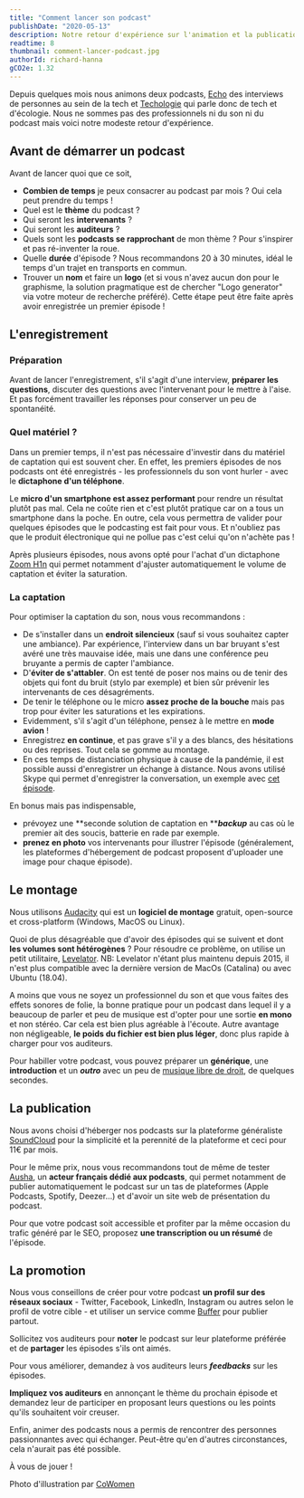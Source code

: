 ```yaml
---
title: "Comment lancer son podcast"
publishDate: "2020-05-13"
description: Notre retour d'expérience sur l'animation et la publication d'un podcast pour que vous aussi vous vous lanciez !
readtime: 8
thumbnail: comment-lancer-podcast.jpg
authorId: richard-hanna
gCO2e: 1.32
---
```


Depuis quelques mois nous animons deux podcasts, [Echo](https://podcastecho.github.io/) des interviews de personnes
au sein de la tech et [Techologie](https://techologie.net/) qui parle donc de tech et d'écologie.
Nous ne sommes pas des professionnels ni du son ni du podcast mais voici notre modeste retour d'expérience.

## Avant de démarrer un podcast

Avant de lancer quoi que ce soit,

* **Combien de temps** je peux consacrer au podcast par mois ? Oui cela peut prendre du temps !
* Quel est le **thème** du podcast ?
* Qui seront les **intervenants** ?
* Qui seront les **auditeurs** ?
* Quels sont les **podcasts se rapprochant** de mon thème ? Pour s'inspirer et pas ré-inventer la roue.
* Quelle **durée** d'épisode ? Nous recommandons 20 à 30 minutes, idéal le temps d'un trajet en transports en commun.
* Trouver un **nom** et faire un **logo** (et si vous n'avez aucun don pour le graphisme, la solution pragmatique est
de chercher "Logo generator" via votre moteur de recherche préféré). Cette étape peut être faite après avoir enregistrée
un premier épisode !

## L'enregistrement

### Préparation

Avant de lancer l'enregistrement, s'il s'agit d'une interview, **préparer les questions**, discuter des questions avec
l'intervenant pour le mettre à l'aise. Et pas forcément travailler les réponses pour conserver un peu de spontanéité.

### Quel matériel ?

Dans un premier temps, il n'est pas nécessaire d'investir dans du matériel de captation qui est souvent cher.
En effet, les premiers épisodes de nos podcasts ont été enregistrés - les professionnels du son vont hurler - avec
le **dictaphone d'un téléphone**.

Le **micro d'un smartphone est assez performant** pour rendre un résultat plutôt pas mal. Cela ne coûte rien et c'est
plutôt pratique car on a tous un smartphone dans la poche. En outre, cela vous permettra de valider pour quelques
épisodes que le podcasting est fait pour vous. Et n'oubliez pas que le produit électronique qui ne pollue pas c'est
celui qu'on n'achète pas !

Après plusieurs épisodes, nous avons opté pour l'achat d'un dictaphone
[Zoom H1n](https://www.zoom-na.com/products/field-video-recording/field-recording/zoom-h1n-handy-recorder)
qui permet notamment d'ajuster automatiquement le volume de captation et éviter la saturation.

### La captation

Pour optimiser la captation du son, nous vous recommandons :

* De s'installer dans un **endroit silencieux** (sauf si vous souhaitez capter une ambiance). Par expérience,
l'interview dans un bar bruyant s'est avéré une très mauvaise idée, mais une dans une conférence peu bruyante a permis
de capter l'ambiance.
* D'**éviter de s'attabler**. On est tenté de poser nos mains ou de tenir des objets qui font du bruit
(stylo par exemple) et bien sûr prévenir les intervenants de ces désagréments.
* De tenir le téléphone ou le micro **assez proche de la bouche** mais pas trop pour éviter les saturations et les
expirations.
* Evidemment, s'il s'agit d'un téléphone, pensez à le mettre en **mode avion** !
* Enregistrez **en continue**, et pas grave s'il y a des blancs, des hésitations ou des reprises. Tout cela se gomme
au montage.
* En ces temps de distanciation physique à cause de la pandémie, il est possible aussi d'enregistrer un échange à
distance. Nous avons utilisé Skype qui permet d'enregistrer la conversation, un exemple avec
[cet épisode](https://techologie.net/episodes/33-covid-19-produire-plus-de-respirateurs-pour-sauver-des-vies).

En bonus mais pas indispensable,

* prévoyez une **seconde solution de captation en **_**backup**_ au cas où le premier ait des soucis, batterie en rade
par exemple.
* **prenez en photo** vos intervenants pour illustrer l'épisode (généralement, les plateformes d'hébergement de podcast
proposent d'uploader une image pour chaque épisode).

## Le montage

Nous utilisons [Audacity](https://www.audacityteam.org/download/) qui est un **logiciel de montage** gratuit,
open-source et cross-platform (Windows, MacOS ou Linux).

Quoi de plus désagréable que d'avoir des épisodes qui se suivent et dont **les volumes sont hétérogènes** ? Pour
résoudre ce problème, on utilise un petit utilitaire, [Levelator](http://www.conversationsnetwork.org/levelator). NB: Levelator n'étant plus maintenu depuis 2015, il n'est plus compatible avec la dernière version de MacOs (Catalina) ou avec Ubuntu (18.04).

A moins que vous ne soyez un professionnel du son et que vous faites des effets sonores de folie, la bonne pratique
pour un podcast dans lequel il y a beaucoup de parler et peu de musique est d'opter pour une sortie **en mono** et non
stéréo. Car cela est bien plus agréable à l'écoute. Autre avantage non négligeable, **le poids du fichier est bien plus
léger**, donc plus rapide à charger pour vos auditeurs.

Pour habiller votre podcast, vous pouvez préparer un **générique**, une **introduction** et un _**outro**_ avec un peu
de [musique libre de droit](https://freemusicarchive.org), de quelques secondes.

## La publication

Nous avons choisi d'héberger nos podcasts sur la plateforme généraliste [SoundCloud](https://soundcloud.com) pour la
simplicité et la perennité de la plateforme et ceci pour 11€ par mois.

Pour le même prix, nous vous recommandons tout de même de tester [Ausha](https://fr.ausha.co/), un **acteur français
dédié aux podcasts**, qui permet notamment de publier automatiquement le podcast sur un tas de plateformes
(Apple Podcasts, Spotify, Deezer...) et d'avoir un site web de présentation du podcast.

Pour que votre podcast soit accessible et profiter par la même occasion du trafic généré par le SEO, proposez **une
transcription ou un résumé** de l'épisode.

## La promotion

Nous vous conseillons de créer pour votre podcast **un profil sur des réseaux sociaux** - Twitter, Facebook, LinkedIn,
Instagram ou autres selon le profil de votre cible - et utiliser un service comme [Buffer](https://buffer.com/) pour
publier partout.

Sollicitez vos auditeurs pour **noter** le podcast sur leur plateforme préférée et de **partager** les épisodes s'ils
ont aimés.

Pour vous améliorer, demandez à vos auditeurs leurs _**feedbacks**_ sur les épisodes.

**Impliquez vos auditeurs** en annonçant le thème du prochain épisode et demandez leur de participer en proposant
leurs questions ou les points qu'ils souhaitent voir creuser.

Enfin, animer des podcasts nous a permis de rencontrer des personnes passionnantes avec qui échanger.
Peut-être qu'en d'autres circonstances, cela n'aurait pas été possible.

À vous de jouer !

Photo d'illustration par [CoWomen](https://unsplash.com/@cowomen)
